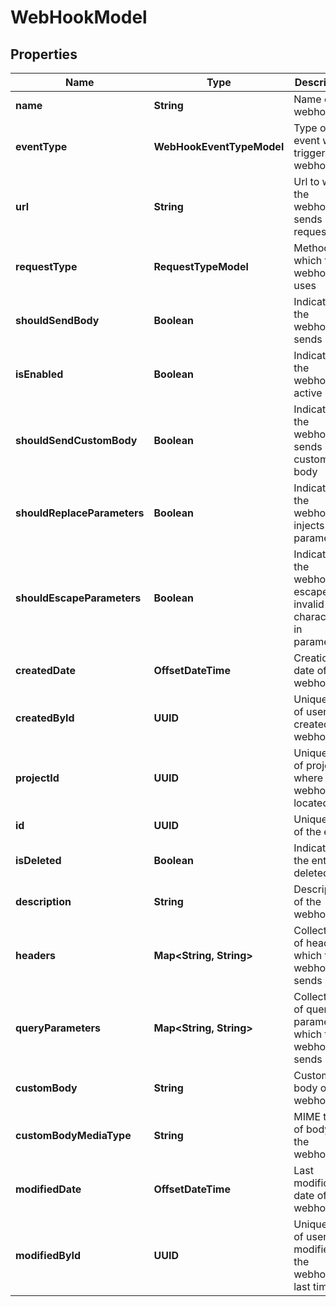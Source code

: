 

# WebHookModel


## Properties

| Name | Type | Description | Notes |
|------------ | ------------- | ------------- | -------------|
|**name** | **String** | Name of the webhook |  |
|**eventType** | **WebHookEventTypeModel** | Type of event which triggers the webhook |  |
|**url** | **String** | Url to which the webhook sends request |  |
|**requestType** | **RequestTypeModel** | Method which the webhook uses |  |
|**shouldSendBody** | **Boolean** | Indicates if the webhook sends body |  |
|**isEnabled** | **Boolean** | Indicates if the webhook is active |  |
|**shouldSendCustomBody** | **Boolean** | Indicates if the webhook sends custom body |  |
|**shouldReplaceParameters** | **Boolean** | Indicates if the webhook injects parameters |  |
|**shouldEscapeParameters** | **Boolean** | Indicates if the webhook escapes invalid characters in parameters |  |
|**createdDate** | **OffsetDateTime** | Creation date of the webhook |  |
|**createdById** | **UUID** | Unique ID of user who created the webhook |  |
|**projectId** | **UUID** | Unique ID of project where the webhook is located |  |
|**id** | **UUID** | Unique ID of the entity |  |
|**isDeleted** | **Boolean** | Indicates if the entity is deleted |  |
|**description** | **String** | Description of the webhook |  [optional] |
|**headers** | **Map&lt;String, String&gt;** | Collection of headers which the webhook sends |  [optional] |
|**queryParameters** | **Map&lt;String, String&gt;** | Collection of query parameters which the webhook sends |  [optional] |
|**customBody** | **String** | Custom body of the webhook |  [optional] |
|**customBodyMediaType** | **String** | MIME type of body of the webhook |  [optional] |
|**modifiedDate** | **OffsetDateTime** | Last modification date of the webhook |  [optional] |
|**modifiedById** | **UUID** | Unique ID of user who modified the webhook last time |  [optional] |



